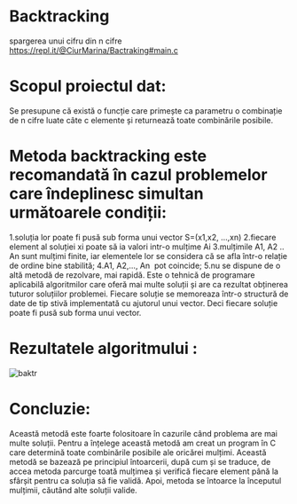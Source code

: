 # Backtracking
spargerea unui cifru din n cifre https://repl.it/@CiurMarina/Bactraking#main.c
# Scopul proiectul dat: 
Se presupune că există o funcție care primește ca parametru o combinație de n cifre luate câte c elemente și returnează toate combinările posibile.
# Metoda backtracking este recomandată în cazul problemelor care îndeplinesc simultan următoarele condiții:
1.soluția lor poate fi pusă sub forma unui vector S=(x1,x2, ...,xn)
2.fiecare element al soluției xi poate să ia valori intr-o mulțime Ai
3.mulțimile A1, A2 .. An sunt mulțimi finite, iar elementele lor se considera că se afla într-o relație de ordine bine stabilită;
4.A1, A2,..., An  pot coincide;
5.nu se dispune de o altă metodă de rezolvare, mai rapidă.
Este o tehnică de programare aplicabilă algoritmilor care oferă mai multe soluții și are ca rezultat obținerea tuturor soluțiilor problemei. Fiecare soluție se memoreaza într-o structură de date de tip stivă implementată cu ajutorul unui vector. Deci fiecare soluție poate fi pusă sub forma unui vector.
# Rezultatele algoritmului :
![baktr](https://user-images.githubusercontent.com/75802856/102916777-c5d34680-448c-11eb-9a9a-270e895c059a.jpg)
# Concluzie:
Această metodă este foarte folositoare în cazurile când problema are mai multe soluții. Pentru a înțelege această metodă am creat un program în C care determină toate combinările posibile ale oricărei mulțimi. Această metodă se bazează pe principiul întoarcerii, după cum și se traduce, de accea metoda parcurge toată mulțimea și verifică fiecare element până la sfârșit pentru ca soluția să fie validă. Apoi, metoda se întoarce la începutul mulțimii, căutând alte soluții valide.

